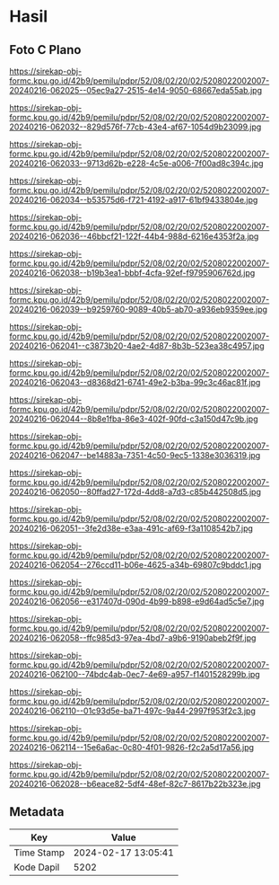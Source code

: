 # Hasil

## Foto C Plano

https://sirekap-obj-formc.kpu.go.id/42b9/pemilu/pdpr/52/08/02/20/02/5208022002007-20240216-062025--05ec9a27-2515-4e14-9050-68667eda55ab.jpg

https://sirekap-obj-formc.kpu.go.id/42b9/pemilu/pdpr/52/08/02/20/02/5208022002007-20240216-062032--829d576f-77cb-43e4-af67-1054d9b23099.jpg

https://sirekap-obj-formc.kpu.go.id/42b9/pemilu/pdpr/52/08/02/20/02/5208022002007-20240216-062033--9713d62b-e228-4c5e-a006-7f00ad8c394c.jpg

https://sirekap-obj-formc.kpu.go.id/42b9/pemilu/pdpr/52/08/02/20/02/5208022002007-20240216-062034--b53575d6-f721-4192-a917-61bf9433804e.jpg

https://sirekap-obj-formc.kpu.go.id/42b9/pemilu/pdpr/52/08/02/20/02/5208022002007-20240216-062036--46bbcf21-122f-44b4-988d-6216e4353f2a.jpg

https://sirekap-obj-formc.kpu.go.id/42b9/pemilu/pdpr/52/08/02/20/02/5208022002007-20240216-062038--b19b3ea1-bbbf-4cfa-92ef-f9795906762d.jpg

https://sirekap-obj-formc.kpu.go.id/42b9/pemilu/pdpr/52/08/02/20/02/5208022002007-20240216-062039--b9259760-9089-40b5-ab70-a936eb9359ee.jpg

https://sirekap-obj-formc.kpu.go.id/42b9/pemilu/pdpr/52/08/02/20/02/5208022002007-20240216-062041--c3873b20-4ae2-4d87-8b3b-523ea38c4957.jpg

https://sirekap-obj-formc.kpu.go.id/42b9/pemilu/pdpr/52/08/02/20/02/5208022002007-20240216-062043--d8368d21-6741-49e2-b3ba-99c3c46ac81f.jpg

https://sirekap-obj-formc.kpu.go.id/42b9/pemilu/pdpr/52/08/02/20/02/5208022002007-20240216-062044--8b8e1fba-86e3-402f-90fd-c3a150d47c9b.jpg

https://sirekap-obj-formc.kpu.go.id/42b9/pemilu/pdpr/52/08/02/20/02/5208022002007-20240216-062047--be14883a-7351-4c50-9ec5-1338e3036319.jpg

https://sirekap-obj-formc.kpu.go.id/42b9/pemilu/pdpr/52/08/02/20/02/5208022002007-20240216-062050--80ffad27-172d-4dd8-a7d3-c85b442508d5.jpg

https://sirekap-obj-formc.kpu.go.id/42b9/pemilu/pdpr/52/08/02/20/02/5208022002007-20240216-062051--3fe2d38e-e3aa-491c-af69-f3a1108542b7.jpg

https://sirekap-obj-formc.kpu.go.id/42b9/pemilu/pdpr/52/08/02/20/02/5208022002007-20240216-062054--276ccd11-b06e-4625-a34b-69807c9bddc1.jpg

https://sirekap-obj-formc.kpu.go.id/42b9/pemilu/pdpr/52/08/02/20/02/5208022002007-20240216-062056--e317407d-090d-4b99-b898-e9d64ad5c5e7.jpg

https://sirekap-obj-formc.kpu.go.id/42b9/pemilu/pdpr/52/08/02/20/02/5208022002007-20240216-062058--ffc985d3-97ea-4bd7-a9b6-9190abeb2f9f.jpg

https://sirekap-obj-formc.kpu.go.id/42b9/pemilu/pdpr/52/08/02/20/02/5208022002007-20240216-062100--74bdc4ab-0ec7-4e69-a957-f1401528299b.jpg

https://sirekap-obj-formc.kpu.go.id/42b9/pemilu/pdpr/52/08/02/20/02/5208022002007-20240216-062110--01c93d5e-ba71-497c-9a44-2997f953f2c3.jpg

https://sirekap-obj-formc.kpu.go.id/42b9/pemilu/pdpr/52/08/02/20/02/5208022002007-20240216-062114--15e6a6ac-0c80-4f01-9826-f2c2a5d17a56.jpg

https://sirekap-obj-formc.kpu.go.id/42b9/pemilu/pdpr/52/08/02/20/02/5208022002007-20240216-062028--b6eace82-5df4-48ef-82c7-8617b22b323e.jpg


## Metadata

| Key        | Value               |
| ---------- | ------------------- |
| Time Stamp | 2024-02-17 13:05:41 |
| Kode Dapil | 5202                |



